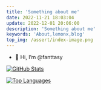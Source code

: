 ```yaml
---
title: 'Something about me'
date: 2022-11-21 18:03:04
update: 2022-12-01 20:06:00
description: 'Something about me'
keywords: 'About,lemonx,blog'
top_img: /assert/index-image.png
---
```


- 👋 Hi, I’m @fanttasy

[![GitHub Stats](https://github-readme-stats.vercel.app/api?username=fanttasy)](https://github.com/anuraghazra/github-readme-stats)

[![Top Languages](https://github-readme-stats.vercel.app/api/top-langs/?username=fanttasy&layout=compact)](https://github.com/anuraghazra/github-readme-stats)